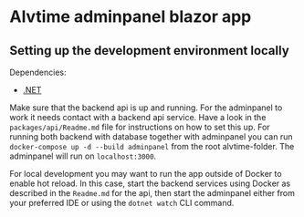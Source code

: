 # Alvtime adminpanel blazor app

## Setting up the development environment locally

Dependencies:

- [.NET](https://dotnet.microsoft.com/en-us/download)

Make sure that the backend api is up and running. For the adminpanel to work it needs contact with a backend api service. Have a look in the `packages/api/Readme.md` file for instructions on how to set this up. For running both backend with database together with adminpanel you can run `docker-compose up -d --build adminpanel` from the root alvtime-folder. The adminpanel will run on `localhost:3000`.

For local development you may want to run the app outside of Docker to enable hot reload. In this case, start the backend services using Docker as described in the `Readme.md` for the api, then start the adminpanel either from your preferred IDE or using the `dotnet watch` CLI command. 